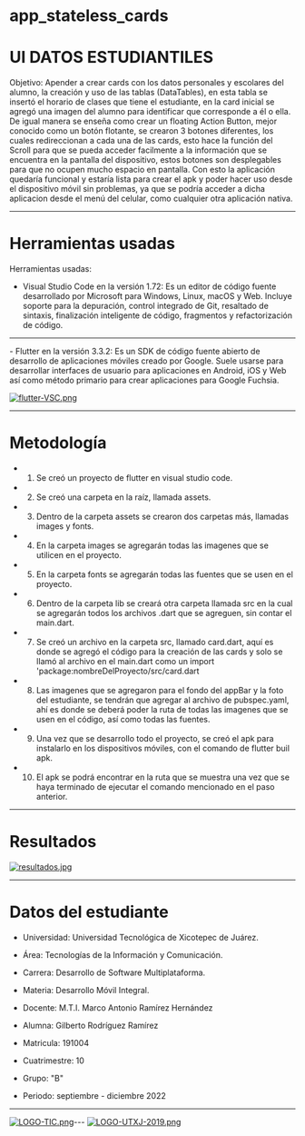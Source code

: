 # app_stateless_cards

# UI DATOS ESTUDIANTILES

Objetivo:
Apender a crear cards con los datos personales y escolares del alumno, la creación y uso de las tablas (DataTables), en esta tabla se insertó el horario de clases que tiene el estudiante, en la card inicial se agregó una imagen del alumno para identificar que corresponde a él o ella. De igual manera se enseña como crear un floating Action Button, mejor conocido como un botón flotante, se crearon 3 botones diferentes, los cuales redireccionan a cada una de las cards, esto hace la función del Scroll para que se pueda acceder facilmente a la información que se encuentra en la pantalla del dispositivo, estos botones son desplegables para que no ocupen mucho espacio en pantalla.
Con esto la aplicación quedaría funcional y estaría lista para crear el apk y poder hacer uso desde el dispositivo móvil sin problemas, ya que se podría acceder a dicha aplicacion desde el menú del celular, como cualquier otra aplicación nativa.

<hr>

# Herramientas usadas

Herramientas usadas: 

- Visual Studio Code en la versión 1.72: Es un editor de código fuente desarrollado por Microsoft para Windows, Linux, macOS y Web. Incluye soporte para la depuración, control integrado de Git, resaltado de sintaxis, finalización inteligente de código, fragmentos y refactorización de código.
<hr>
- Flutter en la versión 3.3.2: Es un SDK de código fuente abierto de desarrollo de aplicaciones móviles creado por Google. Suele usarse para desarrollar interfaces de usuario para aplicaciones en Android, iOS y Web así como método primario para crear aplicaciones para Google Fuchsia.

[![flutter-VSC.png](https://i.postimg.cc/Jz6cCkH5/flutter-VSC.png)](https://postimg.cc/4Ychzn5Y)

<hr>

# Metodología

- 1. Se creó un proyecto de flutter en visual studio code.
- 2. Se creó una carpeta en la raíz, llamada assets.
- 3. Dentro de la carpeta assets se crearon dos carpetas más, llamadas images y fonts.
- 4. En la carpeta images se agregarán todas las imagenes que se utilicen en el proyecto.
- 5. En la carpeta fonts se agregarán todas las fuentes que se usen en el proyecto.
- 6. Dentro de la carpeta lib se creará otra carpeta llamada src en la cual se agregarán todos los archivos .dart que se agreguen, sin contar el main.dart.
- 7. Se creó un archivo en la carpeta src, llamado card.dart, aquí es donde se agregó el código para la creación de las cards y solo se llamó al archivo en         el main.dart como un import 'package:nombreDelProyecto/src/card.dart
- 8. Las imagenes que se agregaron para el fondo del appBar y la foto del estudiante, se tendrán que agregar al archivo de pubspec.yaml, ahí es donde se deberá poder la ruta de todas las imagenes que se usen en el código, así como todas las fuentes.
- 9. Una vez que se desarrollo todo el proyecto, se creó el apk para instalarlo en los dispositivos móviles, con el comando de flutter buil apk.
- 10. El apk se podrá encontrar en la ruta que se muestra una vez que se haya terminado de ejecutar el comando mencionado en el paso anterior.

<hr>

# Resultados

[![resultados.jpg](https://i.postimg.cc/NMXt87nj/resultados.jpg)](https://postimg.cc/8JTxNWD2)

<hr>


# Datos del estudiante

- Universidad: Universidad Tecnológica de Xicotepec de Juárez.
- Área: Tecnologías de la Información y Comunicación.
- Carrera: Desarrollo de Software Multiplataforma.

- Materia: Desarrollo Móvil Integral.
- Docente: M.T.I. Marco Antonio Ramírez Hernández
- Alumna: Gilberto Rodríguez Ramírez
- Matricula: 191004
- Cuatrimestre: 10
- Grupo: "B"
- Periodo: septiembre - diciembre 2022

<hr>

[![LOGO-TIC.png](https://i.postimg.cc/Dzg124Nz/LOGO-TIC.png)](https://postimg.cc/NyKKDFBh)---
[![LOGO-UTXJ-2019.png](https://i.postimg.cc/bwKqsmKC/LOGO-UTXJ-2019.png)](https://postimg.cc/rDCBHNyx)


